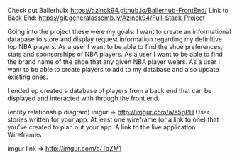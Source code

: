 Check out Ballerhub: https://azinck94.github.io/Ballerhub-FrontEnd/
Link to Back End: https://git.generalassemb.ly/Azinck94/Full-Stack-Project




Going into the project these were my goals:
I want to create an informational database to store and display request information regarding my definitive top NBA players. As a user I want to be able to find the shoe preferences, stats and sponsorships of NBA players. As a user I want to be able to find the brand name of the shoe that any given NBA player wears. As a user I want to be able to create players to add to my database and also update existing ones.

I ended up created a database of players from a back end that can be displayed and interacted with through the front end.

(entity relationship diagram)
imgur => http://imgur.com/a/a5gPH
User stories written for your app.
At least one wireframe (or a link to one) that you've created to plan out your app.
A link to the live application
Wireframes

imgur link => http://imgur.com/a/TqZM1
